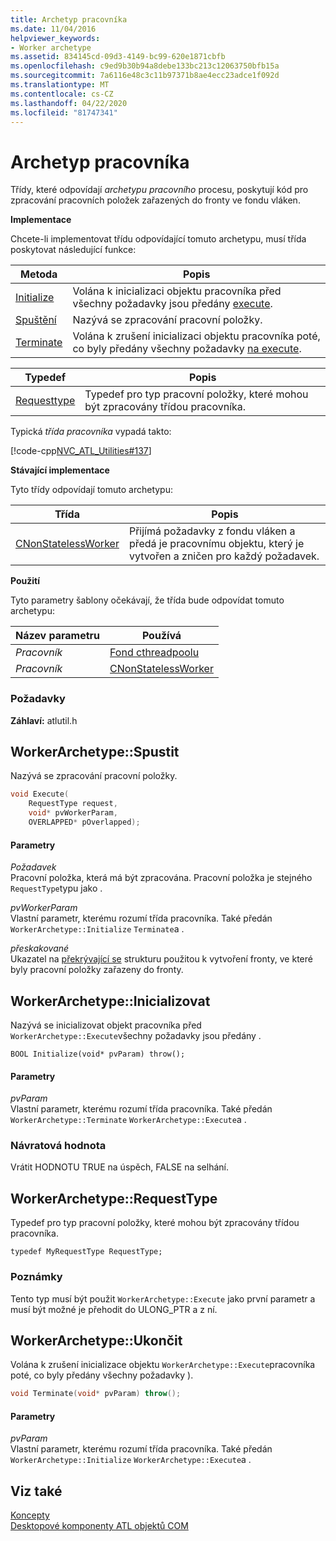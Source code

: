 ```yaml
---
title: Archetyp pracovníka
ms.date: 11/04/2016
helpviewer_keywords:
- Worker archetype
ms.assetid: 834145cd-09d3-4149-bc99-620e1871cbfb
ms.openlocfilehash: c9ed9b30b94a8debe133bc213c12063750bfb15a
ms.sourcegitcommit: 7a6116e48c3c11b97371b8ae4ecc23adce1f092d
ms.translationtype: MT
ms.contentlocale: cs-CZ
ms.lasthandoff: 04/22/2020
ms.locfileid: "81747341"
---
```

# <a name="worker-archetype"></a>Archetyp pracovníka

Třídy, které odpovídají *archetypu pracovního* procesu, poskytují kód pro zpracování pracovních položek zařazených do fronty ve fondu vláken.

**Implementace**

Chcete-li implementovat třídu odpovídající tomuto archetypu, musí třída poskytovat následující funkce:

|Metoda|Popis|
|------------|-----------------|
|[Initialize](#initialize)|Volána k inicializaci objektu pracovníka před všechny požadavky jsou předány [execute](#execute).|
|[Spuštění](#execute)|Nazývá se zpracování pracovní položky.|
|[Terminate](#terminate)|Volána k zrušení inicializaci objektu pracovníka poté, co byly předány všechny požadavky [na execute](#execute).|

|Typedef|Popis|
|-------------|-----------------|
|[Requesttype](#requesttype)|Typedef pro typ pracovní položky, které mohou být zpracovány třídou pracovníka.|

Typická *třída pracovníka* vypadá takto:

[!code-cpp[NVC_ATL_Utilities#137](../../atl/codesnippet/cpp/worker-archetype_1.cpp)]

**Stávající implementace**

Tyto třídy odpovídají tomuto archetypu:

|Třída|Popis|
|-----------|-----------------|
|[CNonStatelessWorker](../../atl/reference/cnonstatelessworker-class.md)|Přijímá požadavky z fondu vláken a předá je pracovnímu objektu, který je vytvořen a zničen pro každý požadavek.|

**Použití**

Tyto parametry šablony očekávají, že třída bude odpovídat tomuto archetypu:

|Název parametru|Používá|
|--------------------|-------------|
|*Pracovník*|[Fond cthreadpoolu](../../atl/reference/cthreadpool-class.md)|
|*Pracovník*|[CNonStatelessWorker](../../atl/reference/cnonstatelessworker-class.md)|

### <a name="requirements"></a>Požadavky

**Záhlaví:** atlutil.h

## <a name="workerarchetypeexecute"></a><a name="execute"></a>WorkerArchetype::Spustit

Nazývá se zpracování pracovní položky.

```cpp
void Execute(
    RequestType request,
    void* pvWorkerParam,
    OVERLAPPED* pOverlapped);
```

#### <a name="parameters"></a>Parametry

*Požadavek*<br/>
Pracovní položka, která má být zpracována. Pracovní položka je stejného `RequestType`typu jako .

*pvWorkerParam*<br/>
Vlastní parametr, kterému rozumí třída pracovníka. Také předán `WorkerArchetype::Initialize` `Terminate`a .

*přeskakované*<br/>
Ukazatel na [překrývající se](/windows/win32/api/minwinbase/ns-minwinbase-overlapped) strukturu použitou k vytvoření fronty, ve které byly pracovní položky zařazeny do fronty.

## <a name="workerarchetypeinitialize"></a><a name="initialize"></a>WorkerArchetype::Inicializovat

Nazývá se inicializovat objekt pracovníka před `WorkerArchetype::Execute`všechny požadavky jsou předány .

```
BOOL Initialize(void* pvParam) throw();
```

#### <a name="parameters"></a>Parametry

*pvParam*<br/>
Vlastní parametr, kterému rozumí třída pracovníka. Také předán `WorkerArchetype::Terminate` `WorkerArchetype::Execute`a .

### <a name="return-value"></a>Návratová hodnota

Vrátit HODNOTU TRUE na úspěch, FALSE na selhání.

## <a name="workerarchetyperequesttype"></a><a name="requesttype"></a>WorkerArchetype::RequestType

Typedef pro typ pracovní položky, které mohou být zpracovány třídou pracovníka.

```
typedef MyRequestType RequestType;
```

### <a name="remarks"></a>Poznámky

Tento typ musí být použit `WorkerArchetype::Execute` jako první parametr a musí být možné je přehodit do ULONG_PTR a z ní.

## <a name="workerarchetypeterminate"></a><a name="terminate"></a>WorkerArchetype::Ukončit

Volána k zrušení inicializace objektu `WorkerArchetype::Execute`pracovníka poté, co byly předány všechny požadavky ).

```cpp
void Terminate(void* pvParam) throw();
```

#### <a name="parameters"></a>Parametry

*pvParam*<br/>
Vlastní parametr, kterému rozumí třída pracovníka. Také předán `WorkerArchetype::Initialize` `WorkerArchetype::Execute`a .

## <a name="see-also"></a>Viz také

[Koncepty](../../atl/active-template-library-atl-concepts.md)<br/>
[Desktopové komponenty ATL objektů COM](../../atl/atl-com-desktop-components.md)
